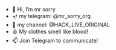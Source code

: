 - 👋 Hi, I’m mr sorry
- 🪔 my telegram: @mr_sorry_org
- 🔦 my channel: @HACK_LIVE_ORIGINAL
- 🩸 My clothes smell like blood!
- 📫 Join Telegram to communicate!
<!---
hack-live/hack-live is a ✨ special ✨ repository because its `README.md` (this file) appears on your GitHub profile.
You can click the Preview link to take a look at your changes.
--->
